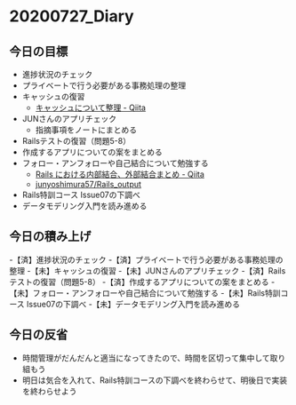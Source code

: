 # 20200727_Diary

## 今日の目標

- 進捗状況のチェック
- プライベートで行う必要がある事務処理の整理
- キャッシュの復習
  - [キャッシュについて整理 \- Qiita](https://qiita.com/anchoor/items/2dc6ab8347c940ea4648)  
- JUNさんのアプリチェック
  - 指摘事項をノートにまとめる
- Railsテストの復習（問題5-8）
- 作成するアプリについての案をまとめる
- フォロー・アンフォローや自己結合について勉強する
  - [Rails における内部結合、外部結合まとめ \- Qiita](https://qiita.com/yuyasat/items/c2ad37b5a24a58ee3d30)
  - [junyoshimura57/Rails\_output](https://github.com/junyoshimura57/Rails_output)
- Rails特訓コース Issue07の下調べ
- データモデリング入門を読み進める

## 今日の積み上げ

-【済】進捗状況のチェック
-【済】プライベートで行う必要がある事務処理の整理
-【未】キャッシュの復習
-【未】JUNさんのアプリチェック
-【済】Railsテストの復習（問題5-8）
-【済】作成するアプリについての案をまとめる
-【未】フォロー・アンフォローや自己結合について勉強する
-【未】Rails特訓コース Issue07の下調べ
-【未】データモデリング入門を読み進める

## 今日の反省

- 時間管理がだんだんと適当になってきたので、時間を区切って集中して取り組もう
- 明日は気合を入れて、Rails特訓コースの下調べを終わらせて、明後日で実装を終わらせよう
